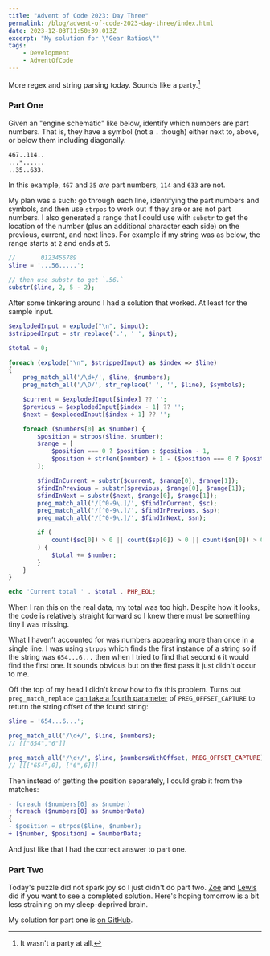 ```yaml
---
title: "Advent of Code 2023: Day Three"
permalink: /blog/advent-of-code-2023-day-three/index.html
date: 2023-12-03T11:50:39.013Z
excerpt: "My solution for \"Gear Ratios\""
tags:
    - Development
    - AdventOfCode
---
```


More regex and string parsing today. Sounds like a party.[^1]

### Part One

Given an "engine schematic" like below, identify which numbers are part numbers. That is, they have a symbol (not a `.` though) either next to, above, or below them including diagonally.

```txt
467..114..
...*......
..35..633.
```

In this example, `467` and `35` _are_ part numbers, `114` and `633` are not.

My plan was a such: go through each line, identifying the part numbers and symbols, and then use `strpos` to work out if they are or are not part numbers. I also generated a range that I could use with `substr` to get the location of the number (plus an additional character each side) on the previous, current, and next lines. For example if my string was as below, the range starts at  `2` and ends at `5`.

```php
//       0123456789
$line = '...56.....';

// then use substr to get `.56.`
substr($line, 2, 5 - 2);
```

After some tinkering around I had a solution that worked. At least for the sample input.

```php
$explodedInput = explode("\n", $input);
$strippedInput = str_replace('.', ' ', $input);

$total = 0;

foreach (explode("\n", $strippedInput) as $index => $line)
{
    preg_match_all('/\d+/', $line, $numbers);
    preg_match_all('/\D/', str_replace(' ', '', $line), $symbols);

    $current = $explodedInput[$index] ?? '';
    $previous = $explodedInput[$index - 1] ?? '';
    $next = $explodedInput[$index + 1] ?? '';

    foreach ($numbers[0] as $number) {
        $position = strpos($line, $number);
        $range = [
            $position === 0 ? $position : $position - 1,
            $position + strlen($number) + 1 - ($position === 0 ? $position : $position - 1),
        ];

        $findInCurrent = substr($current, $range[0], $range[1]);
        $findInPrevious = substr($previous, $range[0], $range[1]);
        $findInNext = substr($next, $range[0], $range[1]);
        preg_match_all('/[^0-9\.]/', $findInCurrent, $sc);
        preg_match_all('/[^0-9\.]/', $findInPrevious, $sp);
        preg_match_all('/[^0-9\.]/', $findInNext, $sn);

        if (
            count($sc[0]) > 0 || count($sp[0]) > 0 || count($sn[0]) > 0
        ) {
            $total += $number;
        }
    }
}

echo 'Current total ' . $total . PHP_EOL;
```

When I ran this on the real data, my total was too high. Despite how it looks, the code is relatively straight forward so I knew there must be something tiny I was missing.

What I haven’t accounted for was numbers appearing more than once in a single line. I was using `strpos` which finds the first instance of a string so if the string was `654...6...` then when I tried to find that second `6` it would find the first one. It sounds obvious but on the first pass it just didn't occur to me.

Off the top of my head I didn't know how to fix this problem. Turns out `preg_match_replace` [can take a fourth parameter](https://www.php.net/manual/en/function.preg-match-all.php) of `PREG_OFFSET_CAPTURE` to return the string offset of the found string:

```php
$line = '654...6...';

preg_match_all('/\d+/', $line, $numbers);
// [["654","6"]]

preg_match_all('/\d+/', $line, $numbersWithOffset, PREG_OFFSET_CAPTURE);
// [[["654",0], ["6",6]]]
```

Then instead of getting the position separately, I could grab it from the matches:

```diff
- foreach ($numbers[0] as $number)
+ foreach ($numbers[0] as $numberData)
{
- $position = strpos($line, $number);
+ [$number, $position] = $numberData;
```

And just like that I had the correct answer to part one.

### Part Two

Today's puzzle did not spark joy so I just didn't do part two. [Zoe](https://zoeaubert.me/blog/advent-of-code-2023-day-03/) and [Lewis](https://lewisdale.dev/post/advent-of-code-2023-day-three/) did if you want to see a completed solution. Here's hoping tomorrow is a bit less straining on my sleep-deprived brain.

My solution for part one is [on GitHub](https://github.com/rknightuk/adventofcode/tree/main/2023/03).


[^1]: It wasn't a party at all.